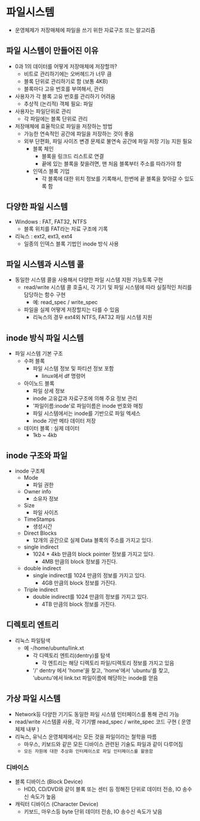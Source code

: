 # 파일시스템

* 운영체제가 저장매체에 파일을 쓰기 위한 자료구조 또는 알고리즘

## 파일 시스템이 만들어진 이유

* 0과 1의 데이터를 어떻게 저장매체에 저장할까?
  * 비트로 관리하기에는 오버헤드가 너무 큼
  * 블록 단위로 관리하기로 함 \(보통 4KB\)
  * 블록마다 고유 번호를 부여해서, 관리
* 사용자가 각 블록 고유 번호를 관리하기 어려움
  * 추상적 \(논리적\) 객체 필요: 파일
* 사용자는 파일단위로 관리
  * 각 파일에는 블록 단위로 관리
* 저장매체에 효율적으로 파일을 저장하는 방법
  * 가능한 연속적인 공간에 파일을 저장하는 것이 좋음
  * 외부 단편화, 파일 사이즈 변경 문제로 불연속 공간에 파일 저장 기능 지원 필요
    * 블록 체인
      * 블록을 링크드 리스트로 연결
      * 끝에 있는 블록을 찾을려면, 맨 처음 블록부터 주소를 따라가야 함
    * 인덱스 블록 기업
      * 각 블록에 대한 위치 정보를 기록해서, 한번에 끝 블록을 찾아갈 수 있도록 함

## 다양한 파일 시스템

* Windows : FAT, FAT32, NTFS
  * 블록 위치를 FAT라는 자료 구조에 기록
* 리눅스 : ext2, ext3, ext4
  * 일종의 인덱스 블록 기법인 inode 방식 사용

## 파일 시스템과 시스템 콜

* 동일한 시스템 콜을 사용해서 다양한 파일 시스템 지원 가능토록 구현
  * read/write 시스템 콜 호출시, 각 기기 및 파일 시스템에 따라 실질적인 처리를 담당하는 함수 구현
    * 예: read\_spec / write\_spec
  * 파일을 실제 어떻게 저장할지는 다를 수 있음
    * 리눅스의 경우 ext4외 NTFS, FAT32 파일 시스템 지원

## inode 방식 파일 시스템

* 파일 시스템 기본 구조
  * 수퍼 블록
    * 파일 시스템 정보 및 파티션 정보 포함
      * linux에서 df 명령어
  * 아이노드 블록
    * 파일 상세 정보
    * inode 고유값과 자료구조에 의해 주요 정보 관리
    * '파일이름:inode'로 파일이름은 inode 번호와 매칭
    * 파일 시스템에서는 inode를 기반으로 파일 엑세스
    * inode 기반 메타 데이터 저장
  * 데이터 블록 : 실제 데이터
    * 1kb ~ 4kb

## inode 구조와 파일

* inode 구조체
  * Mode
    * 파일 권한
  * Owner info
    * 소유자 정보
  * Size
    * 파일 사이즈
  * TimeStamps
    * 생성시간
  * Direct Blocks
    * 12개의 공간으로 실제 Data 블록의 주소를 가지고 있다.
  * single indirect
    * 1024 \* 4kb 만큼의 block pointer 정보를 가지고 있다.
      * 4MB 만큼의 block 정보를 가진다.
  * double indirect
    * single indirect를 1024 만큼의 정보를 가지고 있다.
      * 4GB 만큼의 block 정보를 가진다.
  * Triple indirect
    * double indirect를 1024 만큼의 정보를 가지고 있다.
      * 4TB 만큼의 block 정보를 가진다.

## 디렉토리 엔트리

* 리눅스 파일탐색
  * 예 -/home/ubuntu/link.xt
    * 각 디렉토리 엔트리\(dentry\)를 탐색
      * 각 엔트리는 해당 디렉토리 파일/디렉토리 정보를 가지고 있음
    * '/' dentry 에서 'home'을 찾고, 'home'에서 'ubuntu'를 찾고, 'ubuntu'에서 link.txt 파일이름에 해당하는 inode를 얻음

## 가상 파일 시스템

* Network등 다양한 기기도 동일한 파일 시스템 인터페이스를 통해 관리 가능
* read/write 시스템콜 사용, 각 기기별 read\_spec / write\_spec 코드 구현 \( 운영체제 내부 \)
* 리눅스, 유닉스 운영체제에서는 모든 것을 파일이라는 철학을 따름
  * 마우스, 키보드와 같은 모든 디바이스 관련된 기술도 파일과 같이 다루어짐
  * `모든 자원에 대한 추상화 인터페이스로 파일 인터페이스를 활용함`

### 디바이스

* 블록 디바이스 \(Block Device\)
  * HDD, CD/DVD와 같이 블록 또는 센터 등 정해진 단위로 데이터 전송, IO 송수신 속도가 높음
* 캐릭터 디바이스 \(Character Device\)
  * 키보드, 마우스등 byte 단위 데이터 전송, IO 송수신 속도가 낮음

